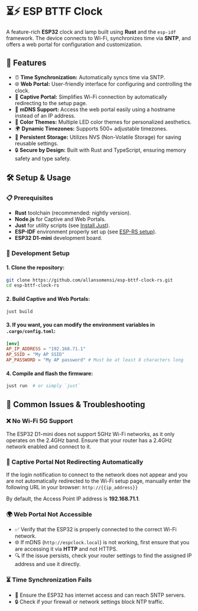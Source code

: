 # ⏳⚡ ESP BTTF Clock

A feature-rich **ESP32** clock and lamp built using **Rust** and the `esp-idf` framework. The device connects to Wi-Fi, synchronizes time via **SNTP**, and offers a web portal for configuration and customization.

## 🌟 Features
- ⏰ **Time Synchronization:** Automatically syncs time via SNTP.
- 🌐 **Web Portal:** User-friendly interface for configuring and controlling the clock.
- 📡 **Captive Portal:** Simplifies Wi-Fi connection by automatically redirecting to the setup page.
- 🔗 **mDNS Support:** Access the web portal easily using a hostname instead of an IP address.
- 🎨 **Color Themes:** Multiple LED color themes for personalized aesthetics.
- 🌍 **Dynamic Timezones:** Supports 500+ adjustable timezones.
- 💾 **Persistent Storage:** Utilizes NVS (Non-Volatile Storage) for saving reusable settings.
- 🔒 **Secure by Design:** Built with Rust and TypeScript, ensuring memory safety and type safety.

## 🛠️ Setup & Usage

### 📋 Prerequisites

- **Rust** toolchain (recommended: nightly version).
- **Node.js** for Captive and Web Portals.
- **Just** for utility scripts (see [Install Just](https://github.com/casey/just#installation)).
- **ESP-IDF** environment properly set up (see [ESP-RS setup](https://docs.espressif.com/projects/rust/book/installation/index.html)).
- **ESP32 D1-mini** development board.

### 🔧 Development Setup

#### 1. Clone the repository:
```bash
git clone https://github.com/allansomensi/esp-bttf-clock-rs.git
cd esp-bttf-clock-rs
```

#### 2. Build Captive and Web Portals:
```elixir
just build
```

#### 3. If you want, you can modify the environment variables in `.cargo/config.toml`:
```toml
[env]
AP_IP_ADDRESS = "192.168.71.1"
AP_SSID = "My AP SSID"
AP_PASSWORD = "My AP password" # Must be at least 8 characters long
```

#### 4. Compile and flash the firmware:
```elixir
just run  # or simply `just`
```

## 🛑 Common Issues & Troubleshooting

### ❌ No Wi-Fi 5G Support
The ESP32 D1-mini does not support 5GHz Wi-Fi networks, as it only operates on the 2.4GHz band. Ensure that your router has a 2.4GHz network enabled and connect to it.

### 🚦 Captive Portal Not Redirecting Automatically
If the login notification to connect to the network does not appear and you are not automatically redirected to the Wi-Fi setup page, manually enter the following URL in your browser:
`http://{{ip_address}}`

By default, the Access Point IP address is **192.168.71.1**.

### 🌍 Web Portal Not Accessible
- ✅ Verify that the ESP32 is properly connected to the correct Wi-Fi network.
- 🌐 If mDNS (`http://espclock.local`) is not working, first ensure that you are accessing it via **HTTP** and not HTTPS.
- 🔍 If the issue persists, check your router settings to find the assigned IP address and use it directly.

### ⏳ Time Synchronization Fails
- 📶 Ensure the ESP32 has internet access and can reach SNTP servers.
- 🔒 Check if your firewall or network settings block NTP traffic.
